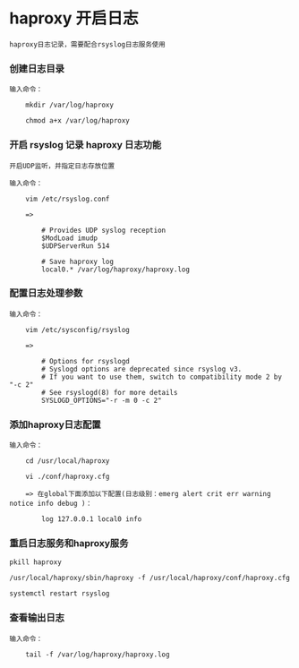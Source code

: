 
# haproxy 开启日志

	haproxy日志记录，需要配合rsyslog日志服务使用

### 创建日志目录

	输入命令：
	
		mkdir /var/log/haproxy
		
		chmod a+x /var/log/haproxy
	
### 开启 rsyslog 记录 haproxy 日志功能

	开启UDP监听，并指定日志存放位置
	
	输入命令：
	
		vim /etc/rsyslog.conf
	
		=>
			
			# Provides UDP syslog reception
			$ModLoad imudp
			$UDPServerRun 514
			
			# Save haproxy log
			local0.* /var/log/haproxy/haproxy.log
	
### 配置日志处理参数
	
	输入命令：
	
		vim /etc/sysconfig/rsyslog
		
		=> 
		
			# Options for rsyslogd
			# Syslogd options are deprecated since rsyslog v3.
			# If you want to use them, switch to compatibility mode 2 by "-c 2"
			# See rsyslogd(8) for more details
			SYSLOGD_OPTIONS="-r -m 0 -c 2"
	
### 添加haproxy日志配置
	
	输入命令：
	
		cd /usr/local/haproxy
		
		vi ./conf/haproxy.cfg
		
		=> 在global下面添加以下配置(日志级别：emerg alert crit err warning notice info debug )：
		
			log 127.0.0.1 local0 info
	
### 重启日志服务和haproxy服务
		
	pkill haproxy
	
	/usr/local/haproxy/sbin/haproxy -f /usr/local/haproxy/conf/haproxy.cfg
	
	systemctl restart rsyslog
		
### 查看输出日志
	
	输入命令： 
	
		tail -f /var/log/haproxy/haproxy.log



